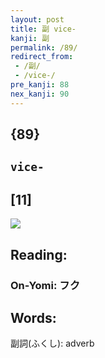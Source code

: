 ```yaml
---
layout: post
title: 副 vice-
kanji: 副
permalink: /89/
redirect_from:
 - /副/
 - /vice-/
pre_kanji: 88
nex_kanji: 90
---
```


## {89}

## `vice-`

## [11]

<div class="stroke"><img src="E589AF.png" /></div>

## Reading:

### On-Yomi: フク

## Words:

副詞(ふくし): adverb
